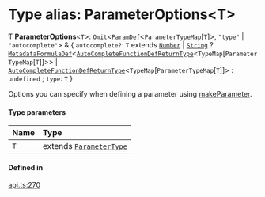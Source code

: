 # Type alias: ParameterOptions<T\>

Ƭ **ParameterOptions**<`T`\>: `Omit`<[`ParamDef`](../interfaces/ParamDef.md)<`ParameterTypeMap`[`T`]\>, ``"type"`` \| ``"autocomplete"``\> & { `autocomplete?`: `T` extends [`Number`](../enums/ParameterType.md#number) \| [`String`](../enums/ParameterType.md#string) ? [`MetadataFormulaDef`](MetadataFormulaDef.md)<[`AutoCompleteFunctionDefReturnType`](AutoCompleteFunctionDefReturnType.md)<`TypeMap`[`ParameterTypeMap`[`T`]]\>\> \| [`AutoCompleteFunctionDefReturnType`](AutoCompleteFunctionDefReturnType.md)<`TypeMap`[`ParameterTypeMap`[`T`]]\> : `undefined` ; `type`: `T`  }

Options you can specify when defining a parameter using [makeParameter](../functions/makeParameter.md).

#### Type parameters

| Name | Type |
| :------ | :------ |
| `T` | extends [`ParameterType`](../enums/ParameterType.md) |

#### Defined in

[api.ts:270](https://github.com/coda/packs-sdk/blob/main/api.ts#L270)
